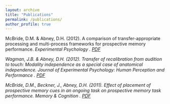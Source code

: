 ```yaml
---
layout: archive
title: "Publications"
permalink: /publications/
author_profile: true
---
```


McBride, D.M. & Abney, D.H. (2012). A comparison of transfer-appropriate processing and multi-process frameworks for prospective memory performance. <i> Experimental Psychology <i>. [PDF](http://drewabney.github.io/files/McBride_Abney_2012_EP.pdf) 
  
Wagman, J.B. & Abney, D.H. (2012). Transfer of recalibration from audition to touch: Modality independence as a special case of anatomical independence. <i> Journal of Experimental Psychology: Human Perception and Performance <i>. [PDF](http://drewabney.github.io/files/WagmanAbney_2012_JEPHPP.pdf) 

McBride, D.M., Beckner, J., Abney, D.H. (2011). Effect of placement of prospective memory cues in an ongoing task on prospective memory task performance. <i> Memory & Cognition <i>. [PDF](http://drewabney.github.io/files/McBride_Beckner_Abney_2011_MC.pdf) 
